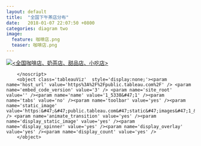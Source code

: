 ```yaml
---  
layout: default  
title:  "全国下午茶店分布"  
date:   2018-01-07 22:07:50 +0800  
categories: diagram two
image:
  feature: 咖啡店.png
  teaser: 咖啡店.png
---  
```


<div class='tableauPlaceholder' id='viz1515314516793' style='position: relative'>
        <noscript><a href='#'><img alt='&lt;全国咖啡店、奶茶店、甜品店、小吃店&gt; '                    
        src='https:&#47;&#47;public.tableau.com&#47;static&#47;images&#47;1_&#47;1_5338&#47;1&#47;1_rss.png' style='border: none' /></a>

        </noscript>
        <object class='tableauViz'  style='display:none;'><param name='host_url' value='https%3A%2F%2Fpublic.tableau.com%2F' /> <param name='embed_code_version' value='3' /> <param name='site_root' value='' /><param name='name' value='1_5338&#47;1' /><param name='tabs' value='no' /><param name='toolbar' value='yes' /><param name='static_image' value='https:&#47;&#47;public.tableau.com&#47;static&#47;images&#47;1_&#47;1_5338&#47;1&#47;1.png' /> <param name='animate_transition' value='yes' /><param name='display_static_image' value='yes' /><param name='display_spinner' value='yes' /><param name='display_overlay' value='yes' /><param name='display_count' value='yes' />
        </object>
</div>                
<script type='text/javascript'>                    var divElement = document.getElementById('viz1515314516793');                    var vizElement = divElement.getElementsByTagName('object')[0];                    vizElement.style.width='100%';vizElement.style.height=(divElement.offsetWidth*0.75)+'px';                    var scriptElement = document.createElement('script');                    scriptElement.src = 'https://public.tableau.com/javascripts/api/viz_v1.js';                    vizElement.parentNode.insertBefore(scriptElement, vizElement);                
</script>
